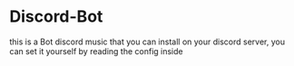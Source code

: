 # Discord-Bot
this is a Bot discord music that you can install on your discord server, you can set it yourself by reading the config inside
